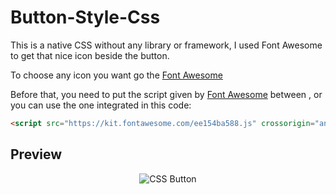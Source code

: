 # Button-Style-Css

This is a native CSS without any library or framework, I used Font Awesome to get that nice icon beside the button.

To choose any icon you want go the [Font Awesome](https://fontawesome.com/icons?d=gallery)

Before that, you need to put the script given by [Font Awesome](https://fontawesome.com/start) between <head> </head>, or you can use the one integrated in this code:
```html
<script src="https://kit.fontawesome.com/ee154ba588.js" crossorigin="anonymous"></script>
```

## Preview
<div align="center">
<img src="http://4.bp.blogspot.com/-Kl-oKk-8L50/X440xHAvjII/AAAAAAAACjk/eIVnUnDwm7sBzxxh5ceiicRTQUfwSr88QCK4BGAYYCw/s1600/resume.png" alt="CSS Button" />
</div>
